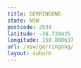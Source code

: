 ```yaml
---
title: GERRINGONG
state: NSW
postcode: 2534
latitude: -34.739425
longitude: 150.800637
url: /nsw/gerringong/
layout: suburb
---
```

